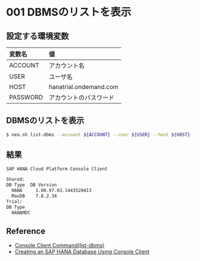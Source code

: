 # 001 DBMSのリストを表示

## 設定する環境変数

|変数名|値|
|:--|:--|
|ACCOUNT|アカウント名|
|USER|ユーザ名|
|HOST|hanatrial.ondemand.com|
|PASSWORD|アカウントのパスワード|

## DBMSのリストを表示

```bash
$ neo.sh list-dbms --account ${ACCOUNT} --user ${USER} --host ${HOST} --password ${PASSOWRD} 
```

## 結果

```bash
SAP HANA Cloud Platform Console Client

Shared:
DB Type  DB Version             
  HANA     1.00.97.03.1443520413
  MaxDB    7.8.2.34             
Trial:
DB Type  
  HANAMDC
```

## Reference

* [Console Client Command(list-dbms)](https://help.hana.ondemand.com/help/frameset.htm?1ea177113f694bfab1529214d307edda.html)
* [Creating an SAP HANA Database Using Console Client](https://help.hana.ondemand.com/help/frameset.htm?ee6ae2938cf54c46bd8996745dbc033c.html)
